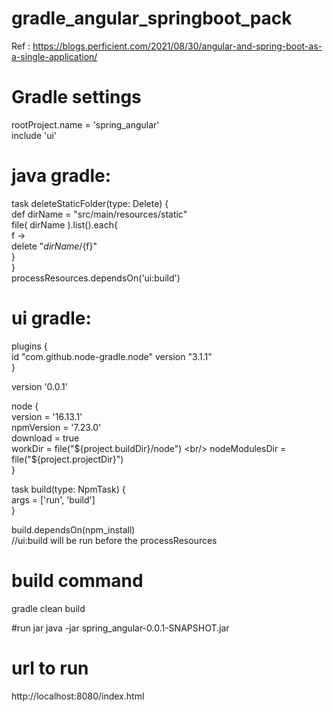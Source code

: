 # gradle_angular_springboot_pack
Ref : https://blogs.perficient.com/2021/08/30/angular-and-spring-boot-as-a-single-application/ 
# Gradle settings
rootProject.name = 'spring_angular' <br/>
include  'ui'
# java gradle:
task deleteStaticFolder(type: Delete) {  <br/>
	def dirName = "src/main/resources/static"  <br/>
	file( dirName ).list().each{  <br/>
		f -> <br/>
			delete "${dirName}/${f}"  <br/>
	} <br/>
} <br/>
processResources.dependsOn('ui:build') <br/>

# ui gradle:
plugins { <br/>
  id "com.github.node-gradle.node" version "3.1.1" <br/>
} <br/>

version '0.0.1' <br/>

node {<br/> 
  version = '16.13.1' <br/>
  npmVersion = '7.23.0' <br/>
  download = true <br/>
  workDir = file("${project.buildDir}/node") <br/>
  nodeModulesDir = file("${project.projectDir}") <br/>
} <br/>



task build(type: NpmTask) { <br/>
  args = ['run', 'build'] <br/>
} <br/>

build.dependsOn(npm_install) <br/>
//ui:build will be run before the processResources <br/>

# build command
gradle clean build

#run jar
java -jar spring_angular-0.0.1-SNAPSHOT.jar	
# url to run 
http://localhost:8080/index.html